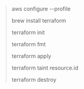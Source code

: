 > aws configure --profile <your profile name>
>
> brew install terraform
>
> terraform init
>
> terraform fmt
>
> terraform apply
>
> terraform taint resource.id
>
> terraform destroy
